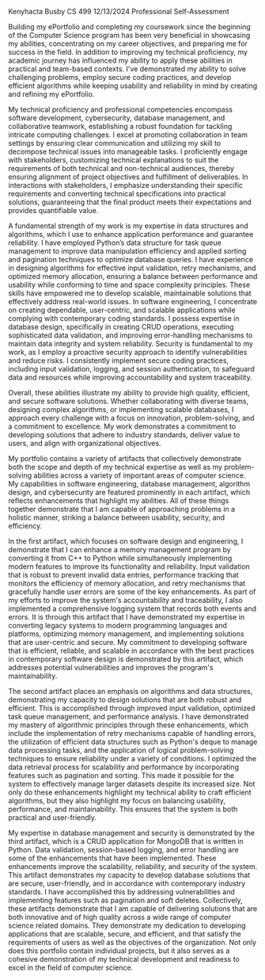 Kenyhacta Busby
CS 499
12/13/2024
Professional Self-Assessment

Building my ePortfolio and completing my coursework since the beginning of the Computer Science program has been very beneficial in showcasing my abilities, concentrating on my career objectives, and preparing me for success in the field. In addition to improving my technical proficiency, my academic journey has influenced my ability to apply these abilities in practical and team-based contexts. I've demonstrated my ability to solve challenging problems, employ secure coding practices, and develop efficient algorithms while keeping usability and reliability in mind by creating and refining my ePortfolio.

My technical proficiency and professional competencies encompass software development, cybersecurity, database management, and collaborative teamwork, establishing a robust foundation for tackling intricate computing challenges. I excel at promoting collaboration in team settings by ensuring clear communication and utilizing my skill to decompose technical issues into manageable tasks. I proficiently engage with stakeholders, customizing technical explanations to suit the requirements of both technical and non-technical audiences, thereby ensuring alignment of project objectives and fulfillment of deliverables. In interactions with stakeholders, I emphasize understanding their specific requirements and converting technical specifications into practical solutions, guaranteeing that the final product meets their expectations and provides quantifiable value.

A fundamental strength of my work is my expertise in data structures and algorithms, which I use to enhance application performance and guarantee reliability. I have employed Python’s data structure for task queue management to improve data manipulation efficiency and applied sorting and pagination techniques to optimize database queries. I have experience in designing algorithms for effective input validation, retry mechanisms, and optimized memory allocation, ensuring a balance between performance and usability while conforming to time and space complexity principles. These skills have empowered me to develop scalable, maintainable solutions that effectively address real-world issues. In software engineering, I concentrate on creating dependable, user-centric, and scalable applications while complying with contemporary coding standards. I possess expertise in database design, specifically in creating CRUD operations, executing sophisticated data validation, and improving error-handling mechanisms to maintain data integrity and system reliability. Security is fundamental to my work, as I employ a proactive security approach to identify vulnerabilities and reduce risks. I consistently implement secure coding practices, including input validation, logging, and session authentication, to safeguard data and resources while improving accountability and system traceability.

Overall, these abilities illustrate my ability to provide high quality, efficient, and secure software solutions. Whether collaborating with diverse teams, designing complex algorithms, or implementing scalable databases, I approach every challenge with a focus on innovation, problem-solving, and a commitment to excellence. My work demonstrates a commitment to developing solutions that adhere to industry standards, deliver value to users, and align with organizational objectives.

My portfolio contains a variety of artifacts that collectively demonstrate both the scope and depth of my technical expertise as well as my problem-solving abilities across a variety of important areas of computer science. My capabilities in software engineering, database management, algorithm design, and cybersecurity are featured prominently in each artifact, which reflects enhancements that highlight my abilities. All of these things together demonstrate that I am capable of approaching problems in a holistic manner, striking a balance between usability, security, and efficiency.

In the first artifact, which focuses on software design and engineering, I demonstrate that I can enhance a memory management program by converting it from C++ to Python while simultaneously implementing modern features to improve its functionality and reliability. Input validation that is robust to prevent invalid data entries, performance tracking that monitors the efficiency of memory allocation, and retry mechanisms that gracefully handle user errors are some of the key enhancements. As part of my efforts to improve the system's accountability and traceability, I also implemented a comprehensive logging system that records both events and errors. It is through this artifact that I have demonstrated my expertise in converting legacy systems to modern programming languages and platforms, optimizing memory management, and implementing solutions that are user-centric and secure. My commitment to developing software that is efficient, reliable, and scalable in accordance with the best practices in contemporary software design is demonstrated by this artifact, which addresses potential vulnerabilities and improves the program's maintainability.

The second artifact places an emphasis on algorithms and data structures, demonstrating my capacity to design solutions that are both robust and efficient. This is accomplished through improved input validation, optimized task queue management, and performance analysis. I have demonstrated my mastery of algorithmic principles through these enhancements, which include the implementation of retry mechanisms capable of handling errors, the utilization of efficient data structures such as Python's deque to manage data processing tasks, and the application of logical problem-solving techniques to ensure reliability under a variety of conditions. I optimized the data retrieval process for scalability and performance by incorporating features such as pagination and sorting. This made it possible for the system to effectively manage larger datasets despite its increased size. Not only do these enhancements highlight my technical ability to craft efficient algorithms, but they also highlight my focus on balancing usability, performance, and maintainability. This ensures that the system is both practical and user-friendly.

My expertise in database management and security is demonstrated by the third artifact, which is a CRUD application for MongoDB that is written in Python. Data validation, session-based logging, and error handling are some of the enhancements that have been implemented. These enhancements improve the scalability, reliability, and security of the system. This artifact demonstrates my capacity to develop database solutions that are secure, user-friendly, and in accordance with contemporary industry standards. I have accomplished this by addressing vulnerabilities and implementing features such as pagination and soft deletes. Collectively, these artifacts demonstrate that I am capable of delivering solutions that are both innovative and of high quality across a wide range of computer science related domains. They demonstrate my dedication to developing applications that are scalable, secure, and efficient, and that satisfy the requirements of users as well as the objectives of the organization. Not only does this portfolio contain individual projects, but it also serves as a cohesive demonstration of my technical development and readiness to excel in the field of computer science.

